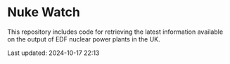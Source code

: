 # Nuke Watch

This repository includes code for retrieving the latest information available on the output of EDF nuclear power plants in the UK.

Last updated: 2024-10-17 22:13